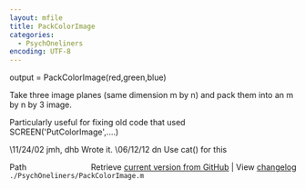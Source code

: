 ```yaml
---
layout: mfile
title: PackColorImage
categories:
  - PsychOneliners
encoding: UTF-8
---
```


output = PackColorImage(red,green,blue)

Take three image planes (same dimension m by n)
and pack them into an m by n by 3 image.

Particularly useful for fixing old code
that used SCREEN('PutColorImage',....)

\11/24/02  jmh, dhb  Wrote it.
\06/12/12        dn  Use cat() for this


<div class="code_header" style="text-align:right;">
  <span style="float:left;">Path&nbsp;&nbsp;</span> <span class="counter">Retrieve <a href=
  "https://raw.github.com/Psychtoolbox-3/Psychtoolbox-3/beta/./PsychOneliners/PackColorImage.m">current version from GitHub</a> | View <a href=
  "https://github.com/Psychtoolbox-3/Psychtoolbox-3/commits/beta/./PsychOneliners/PackColorImage.m">changelog</a></span>
</div>
<div class="code">
  <code>./PsychOneliners/PackColorImage.m</code>
</div>
